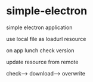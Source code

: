 # simple-electron

simple electron application

use local file as loadurl resource

on app lunch check version

update resource from remote

check--> download--> overwrite
